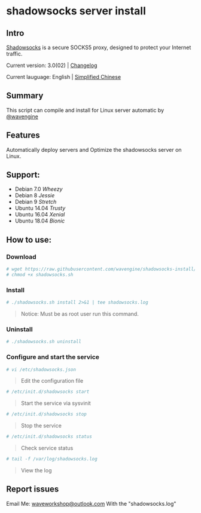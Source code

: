 # shadowsocks server install

## Intro

[Shadowsocks](https://shadowsocks.org) is a secure SOCKS5 proxy, designed to protect your Internet traffic.

Current version: 3.0(02) | [Changelog](/change.log)

Current lauguage: English | [Simplified Chinese](/README_CN.md)


## Summary

This script can compile and install for Linux server automatic by [@wavengine](https://github.com/wavengine)

## Features

Automatically deploy servers and Optimize the shadowsocks server on Linux.

## Support:

* Debian 7.0 *Wheezy*
* Debian 8 *Jessie*
* Debian 9 *Stretch*
* Ubuntu 14.04 *Trusty*
* Ubuntu 16.04 *Xenial*
* Ubuntu 18.04 *Bionic*

## How to use:

### Download

```bash
# wget https://raw.githubusercontent.com/wavengine/shadowsocks-install/master/shadowsocks.sh
# chmod +x shadowsocks.sh
```

### Install

```bash
# ./shadowsocks.sh install 2>&1 | tee shadowsocks.log
```

> Notice: Must be as root user run this command.

### Uninstall

```bash
# ./shadowsocks.sh uninstall
```

### Configure and start the service

```bash
# vi /etc/shadowsocks.json
```

> Edit the configuration file

```bash
# /etc/init.d/shadowsocks start
```

> Start the service via sysvinit

```bash
# /etc/init.d/shadowsocks stop
```

> Stop the service

```bash
# /etc/init.d/shadowsocks status
```

> Check service status

```bash
# tail -f /var/log/shadowsocks.log
```

>  View the log

## Report issues

Email Me: waveworkshop@outlook.com
With the "shadowsocks.log"

